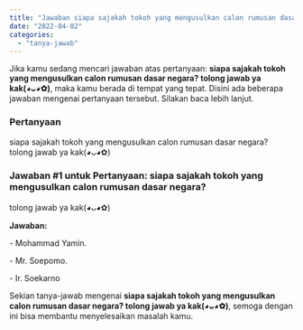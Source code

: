 ```yaml
---
title: "Jawaban siapa sajakah tokoh yang mengusulkan calon rumusan dasar negara? tolong jawab ya kak(◕ᴗ◕✿)​"
date: "2022-04-02"
categories: 
  - "tanya-jawab"
---
```


Jika kamu sedang mencari jawaban atas pertanyaan: **siapa sajakah tokoh yang mengusulkan calon rumusan dasar negara? tolong jawab ya kak(◕ᴗ◕✿)​**, maka kamu berada di tempat yang tepat. Disini ada beberapa jawaban mengenai pertanyaan tersebut. Silakan baca lebih lanjut.

### Pertanyaan

siapa sajakah tokoh yang mengusulkan calon rumusan dasar negara?  
tolong jawab ya kak(◕ᴗ◕✿)​

### Jawaban #1 untuk Pertanyaan: siapa sajakah tokoh yang mengusulkan calon rumusan dasar negara?  
tolong jawab ya kak(◕ᴗ◕✿)​

**Jawaban:**

\- Mohammad Yamin.

\- Mr. Soepomo.

\- Ir. Soekarno

Sekian tanya-jawab mengenai **siapa sajakah tokoh yang mengusulkan calon rumusan dasar negara? tolong jawab ya kak(◕ᴗ◕✿)​**, semoga dengan ini bisa membantu menyelesaikan masalah kamu.
